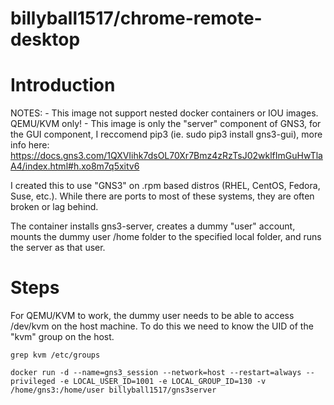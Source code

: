 # billyball1517/chrome-remote-desktop

# Introduction

NOTES: - This image not support nested docker containers or IOU images. QEMU/KVM only!
       - This image is only the "server" component of GNS3, for the GUI component, I reccomend pip3 (ie. sudo pip3 install gns3-gui), more info here: https://docs.gns3.com/1QXVIihk7dsOL70Xr7Bmz4zRzTsJ02wklfImGuHwTlaA4/index.html#h.xo8m7q5xitv6

I created this to use "GNS3" on .rpm based distros (RHEL, CentOS, Fedora, Suse, etc.). While there are ports to most of these systems, they are often broken or lag behind.

The container installs gns3-server, creates a dummy "user" account, mounts the dummy user /home folder to the specified local folder, and runs the server as that user.

# Steps

For QEMU/KVM to work, the dummy user needs to be able to access /dev/kvm on the host machine. To do this we need to know the UID of the "kvm" group on the host.

`grep kvm /etc/groups`

`docker run -d --name=gns3_session --network=host --restart=always --privileged -e LOCAL_USER_ID=1001 -e LOCAL_GROUP_ID=130 -v /home/gns3:/home/user billyball1517/gns3server`

